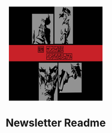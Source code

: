 <p align="center">
  <a href="https://open-source-cookbook.netlify.com/" target="_blank" rel="noopener noreferrer">
    <img alt="Open-Source-Cookbook" src="../../../public/assets/newslettercover.jpeg" width="250" height="250" />
  </a>
</p>
<h1 align="center">
  Newsletter Readme
</h1>
